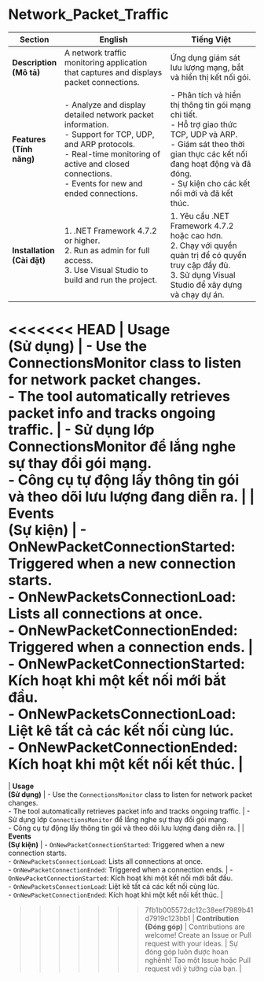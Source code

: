# Network_Packet_Traffic

| Section                  | English                                                                                            | Tiếng Việt                                                                                                     |
|-------------------------|---------------------------------------------------------------------------------------------------|---------------------------------------------------------------------------------------------------------------|
| **Description** <br> **(Mô tả)** | A network traffic monitoring application that captures and displays packet connections. | Ứng dụng giám sát lưu lượng mạng, bắt và hiển thị kết nối gói. |
| **Features** <br> **(Tính năng)** | - Analyze and display detailed network packet information. <br> - Support for TCP, UDP, and ARP protocols. <br> - Real-time monitoring of active and closed connections. <br> - Events for new and ended connections. | - Phân tích và hiển thị thông tin gói mạng chi tiết. <br> - Hỗ trợ giao thức TCP, UDP và ARP. <br> - Giám sát theo thời gian thực các kết nối đang hoạt động và đã đóng. <br> - Sự kiện cho các kết nối mới và đã kết thúc. |
| **Installation** <br> **(Cài đặt)** | 1. .NET Framework 4.7.2 or higher. <br> 2. Run as admin for full access. <br> 3. Use Visual Studio to build and run the project. | 1. Yêu cầu .NET Framework 4.7.2 hoặc cao hơn. <br> 2. Chạy với quyền quản trị để có quyền truy cập đầy đủ. <br> 3. Sử dụng Visual Studio để xây dựng và chạy dự án. |
<<<<<<< HEAD
| **Usage** <br> **(Sử dụng)** | - Use the ConnectionsMonitor class to listen for network packet changes. <br> - The tool automatically retrieves packet info and tracks ongoing traffic. | - Sử dụng lớp ConnectionsMonitor để lắng nghe sự thay đổi gói mạng. <br> - Công cụ tự động lấy thông tin gói và theo dõi lưu lượng đang diễn ra. |
| **Events** <br> **(Sự kiện)** | - OnNewPacketConnectionStarted: Triggered when a new connection starts. <br> - OnNewPacketsConnectionLoad: Lists all connections at once. <br> - OnNewPacketConnectionEnded: Triggered when a connection ends. | - OnNewPacketConnectionStarted: Kích hoạt khi một kết nối mới bắt đầu. <br> - OnNewPacketsConnectionLoad: Liệt kê tất cả các kết nối cùng lúc. <br> - OnNewPacketConnectionEnded: Kích hoạt khi một kết nối kết thúc. |
=======
| **Usage** <br> **(Sử dụng)** | - Use the ``ConnectionsMonitor`` class to listen for network packet changes. <br> - The tool automatically retrieves packet info and tracks ongoing traffic. | - Sử dụng lớp ``ConnectionsMonitor`` để lắng nghe sự thay đổi gói mạng. <br> - Công cụ tự động lấy thông tin gói và theo dõi lưu lượng đang diễn ra. |
| **Events** <br> **(Sự kiện)** | - ``OnNewPacketConnectionStarted``: Triggered when a new connection starts. <br> - ``OnNewPacketsConnectionLoad``: Lists all connections at once. <br> - ``OnNewPacketConnectionEnded``: Triggered when a connection ends. | - ``OnNewPacketConnectionStarted``: Kích hoạt khi một kết nối mới bắt đầu. <br> - ``OnNewPacketsConnectionLoad``: Liệt kê tất cả các kết nối cùng lúc. <br> - ``OnNewPacketConnectionEnded``: Kích hoạt khi một kết nối kết thúc. |
>>>>>>> 7fb1b005572dc12c38eef7989b41d7919c123bb1
| **Contribution** <br> **(Đóng góp)** | Contributions are welcome! Create an Issue or Pull request with your ideas. | Sự đóng góp luôn được hoan nghênh! Tạo một Issue hoặc Pull request với ý tưởng của bạn. |
